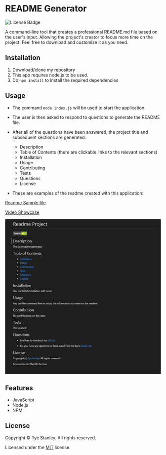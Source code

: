 # README Generator

![License Badge](https://img.shields.io/github/license/TyeStanley/readme-generator)

A command-line tool that creates a professional README.md file based on the user's input. Allowing the project's creator to focus more time on the project. Feel free to download and customize it as you need.

## Installation

1. Download/clone my repository
2. This app requires node.js to be used.
3. Do `npm install` to install the required dependencies

## Usage

* The command `node index.js` will be used to start the application.
* The user is then asked to respond to questions to generate the README file.
* After all of the questions have been answered, the project title and subsequent sections are generated:
  * Description
  * Table of Contents (there are clickable links to the relevant sections)
  * Installation
  * Usage
  * Contributing
  * Tests
  * Questions
  * License
  
* These are examples of the readme created with this application:

[Readme Sample file](./dist/README.md)

[Video Showcase](https://drive.google.com/file/d/1wlPoLdvssAxB5NaprzoXis1kngGq_QJC/view)

![README SAMPLE](./assets/images/showcase-readme.PNG)

## Features

* JavaScript
* Node.js
* NPM

## License

  Copyright &copy; Tye Stanley. All rights reserved.
  
  Licensed under the [MIT](LICENSE) license.